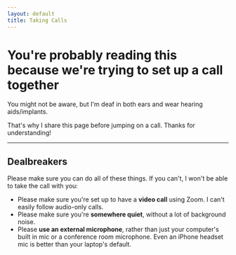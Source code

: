 ```yaml
---
layout: default
title: Taking Calls
---
```


# You're probably reading this because we're trying to set up a call together

You might not be aware, but I'm deaf in both ears and wear hearing aids/implants.

That's why I share this page before jumping on a call. Thanks for understanding!

---

## Dealbreakers

Please make sure you can do all of these things. If you can't, I won't be able to take the call with you:

* Please make sure you're set up to have a <strong>video call</strong> using Zoom. I can't easily follow audio-only calls.
* Please make sure you're <strong>somewhere quiet</strong>, without a lot of background noise.
* Please <strong>use an external microphone</strong>, rather than just your computer's built in mic or a conference room microphone. Even an iPhone headset mic is better than your laptop's default.
